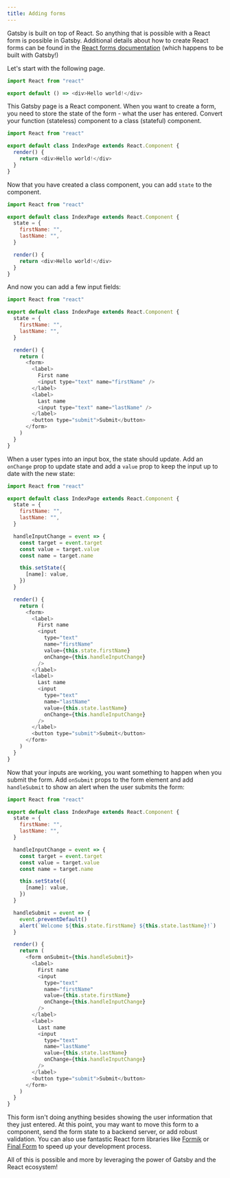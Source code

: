 ```yaml
---
title: Adding forms
---
```


Gatsby is built on top of React. So anything that is possible with a React form is possible in Gatsby. Additional details about how to create React forms can be found in the [React forms documentation](https://reactjs.org/docs/forms.html) (which happens to be built with Gatsby!)

Let's start with the following page.

```jsx:title=src/pages/index.js
import React from "react"

export default () => <div>Hello world!</div>
```

This Gatsby page is a React component. When you want to create a form, you need to store the state of the form - what the user has entered. Convert your function (stateless) component to a class (stateful) component.

```jsx:title=src/pages/index.js
import React from "react"

export default class IndexPage extends React.Component {
  render() {
    return <div>Hello world!</div>
  }
}
```

Now that you have created a class component, you can add `state` to the component.

```jsx:title=src/pages/index.js
import React from "react"

export default class IndexPage extends React.Component {
  state = {
    firstName: "",
    lastName: "",
  }

  render() {
    return <div>Hello world!</div>
  }
}
```

And now you can add a few input fields:

```jsx:title=src/pages/index.js
import React from "react"

export default class IndexPage extends React.Component {
  state = {
    firstName: "",
    lastName: "",
  }

  render() {
    return (
      <form>
        <label>
          First name
          <input type="text" name="firstName" />
        </label>
        <label>
          Last name
          <input type="text" name="lastName" />
        </label>
        <button type="submit">Submit</button>
      </form>
    )
  }
}
```

When a user types into an input box, the state should update. Add an `onChange` prop to update state and add a `value` prop to keep the input up to date with the new state:

```jsx:title=src/pages/index.js
import React from "react"

export default class IndexPage extends React.Component {
  state = {
    firstName: "",
    lastName: "",
  }

  handleInputChange = event => {
    const target = event.target
    const value = target.value
    const name = target.name

    this.setState({
      [name]: value,
    })
  }

  render() {
    return (
      <form>
        <label>
          First name
          <input
            type="text"
            name="firstName"
            value={this.state.firstName}
            onChange={this.handleInputChange}
          />
        </label>
        <label>
          Last name
          <input
            type="text"
            name="lastName"
            value={this.state.lastName}
            onChange={this.handleInputChange}
          />
        </label>
        <button type="submit">Submit</button>
      </form>
    )
  }
}
```

Now that your inputs are working, you want something to happen when you submit the form. Add `onSubmit` props to the form element and add `handleSubmit` to show an alert when the user submits the form:

```jsx:title=src/pages/index.js
import React from "react"

export default class IndexPage extends React.Component {
  state = {
    firstName: "",
    lastName: "",
  }

  handleInputChange = event => {
    const target = event.target
    const value = target.value
    const name = target.name

    this.setState({
      [name]: value,
    })
  }

  handleSubmit = event => {
    event.preventDefault()
    alert(`Welcome ${this.state.firstName} ${this.state.lastName}!`)
  }

  render() {
    return (
      <form onSubmit={this.handleSubmit}>
        <label>
          First name
          <input
            type="text"
            name="firstName"
            value={this.state.firstName}
            onChange={this.handleInputChange}
          />
        </label>
        <label>
          Last name
          <input
            type="text"
            name="lastName"
            value={this.state.lastName}
            onChange={this.handleInputChange}
          />
        </label>
        <button type="submit">Submit</button>
      </form>
    )
  }
}
```

This form isn't doing anything besides showing the user information that they just entered. At this point, you may want to move this form to a component, send the form state to a backend server, or add robust validation. You can also use fantastic React form libraries like [Formik](https://github.com/jaredpalmer/formik) or [Final Form](https://github.com/final-form/react-final-form) to speed up your development process.

All of this is possible and more by leveraging the power of Gatsby and the React ecosystem!
